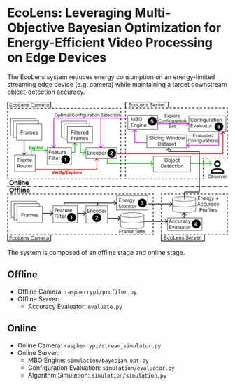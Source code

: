 # EcoLens: Leveraging Multi-Objective Bayesian Optimization for Energy-Efficient Video Processing on Edge Devices

The EcoLens system reduces energy consumption on an energy-limited streaming edge device (e.g. camera) while maintaining a target downstream object-detection accuracy.

![EcoLens Diagram](viz/figures/ecolens-design-diagram(3).png)

The system is composed of an offline stage and online stage.

## Offline
- Offline Camera: `raspberrypi/profiler.py`
- Offline Server:
    - Accuracy Evaluator: `evaluate.py`

## Online
- Online Camera: `raspberrypi/stream_simulator.py`
- Online Server:
    - MBO Engine: `simulation/bayesian_opt.py`
    - Configuration Evaluation: `simulation/evaluator.py`
    - Algorithm Simulation: `simulation/simulation.py`

